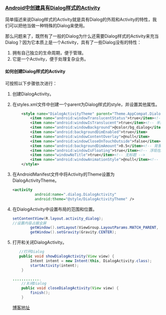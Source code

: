 ### [Android中创建具有Dialog样式的Activity](https://blog.csdn.net/qq_36046305/article/details/85264891)

简单描述来说Dialog样式的Activity就是具有Dialog的外观和Activity的特性，我们可以把他当做一种特殊的Dialog来使用。

那么问题来了，既然有了一般的Dialog为什么还需要Dialog样式的Activity来充当Dialog？因为它本质上是一个Activity，具有了一些Dialog没有的特性：

1. 拥有自己独立的生命周期，便于管理。
2. 它是一个Activity，便于处理复杂业务。

#### 如何创建Dialog样式的Activity

可按照以下步骤依次进行：

1. 创建DialogActivity。

2. 在styles.xml文件中创建一个parent为Dialog样式的style，并设置其他属性。

   ```xml
       <style name="DialogActivityTheme" parent="Theme.AppCompat.Dialog">
           <item name="android:windowTranslucentStatus">true</item><!--透明状态栏并占用状态栏位置 -->
           <item name="android:windowIsTranslucent">true</item><!-- 半透明 -->
           <item name="android:windowBackground">@color/bg_dialog</item>
           <item name="android:backgroundDimEnabled">true</item>
           <item name="android:windowContentOverlay">@null</item>
           <item name="android:windowCloseOnTouchOutside">false</item>
           <item name="android:backgroundDimAmount">0.5</item><!-- 背景模糊的透明度 数值越小越透明-->
           <item name="android:windowIsFloating">true</item><!-- 浮现在Activity之上 -->
           <item name="windowNoTitle">true</item><!-- 无标题 -->
           <item name="android:windowAnimationStyle">@null</item><!-- 进入和退出动画 -->
       </style>
   ```

3. 在AndroidManifest文件中将Activity的Theme设置为DialogActivityTheme。

   ```xml
   <activity
             android:name=".dialog.DialogActivity"
             android:theme="@style/DialogActivityTheme" />
   ```

4. 在DialogActivity中设置布局的范围和位置。

   ```java
   setContentView(R.layout.activity_dialog);
   //设置内容占据全屏
           getWindow().setLayout(ViewGroup.LayoutParams.MATCH_PARENT, ViewGroup.LayoutParams.MATCH_PARENT);
           getWindow().setGravity(Gravity.CENTER);
   ```

5. 打开和关闭DialogActivity。

   ```java
      //打开Dialog
      public void showDialogActivity(View view) {
           Intent intent = new Intent(this, DialogActivity.class);
           startActivity(intent);
       }
   
   .............
       //关闭Dialog
       public void closeDialogActivity(View view) {
           finish();
       }
   ```



   [博客地址](https://blog.csdn.net/qq_36046305/article/details/85264891)